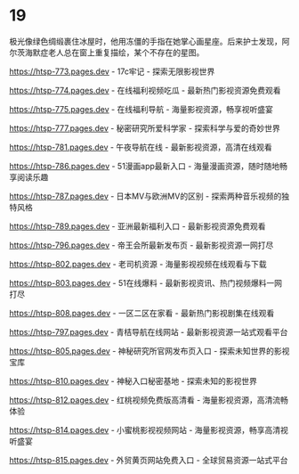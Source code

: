 # 19
极光像绿色绸缎裹住冰屋时，他用冻僵的手指在她掌心画星座。后来护士发现，阿尔茨海默症老人总在窗上重复描绘，某个不存在的星图。

https://htsp-773.pages.dev - 17c牢记 - 探索无限影视世界

https://htsp-774.pages.dev - 在线福利视频吃瓜 - 最新热门影视资源免费观看

https://htsp-775.pages.dev - 在线福利导航 - 海量影视资源，畅享视听盛宴

https://htsp-777.pages.dev - 秘密研究所爱科学家 - 探索科学与爱的奇妙世界

https://htsp-781.pages.dev - 午夜导航在线 - 最新影视资源，高清在线观看

https://htsp-786.pages.dev - 51漫画app最新入口 - 海量漫画资源，随时随地畅享阅读乐趣

https://htsp-787.pages.dev - 日本MV与欧洲MV的区别 - 探索两种音乐视频的独特风格

https://htsp-789.pages.dev - 亚洲最新福利入口 - 最新影视资源免费观看

https://htsp-796.pages.dev - 帝王会所最新发布页 - 最新影视资源一网打尽

https://htsp-802.pages.dev - 老司机资源 - 海量影视视频在线观看与下载

https://htsp-803.pages.dev - 51在线爆料 - 最新影视资讯、热门视频爆料一网打尽

https://htsp-808.pages.dev - 一区二区在家看 - 最新热门影视剧集在线观看

https://htsp-797.pages.dev - 青桔导航在线网站 - 最新影视资源一站式观看平台

https://htsp-805.pages.dev - 神秘研究所官网发布页入口 - 探索未知世界的影视宝库

https://htsp-810.pages.dev - 神秘入口秘密基地 - 探索未知的影视世界

https://htsp-812.pages.dev - 红桃视频免费版高清看 - 海量影视资源，高清流畅体验

https://htsp-814.pages.dev - 小蜜桃影视视频网站 - 海量影视资源，畅享高清视听盛宴

https://htsp-815.pages.dev - 外贸黄页网站免费入口 - 全球贸易资源一站式平台

